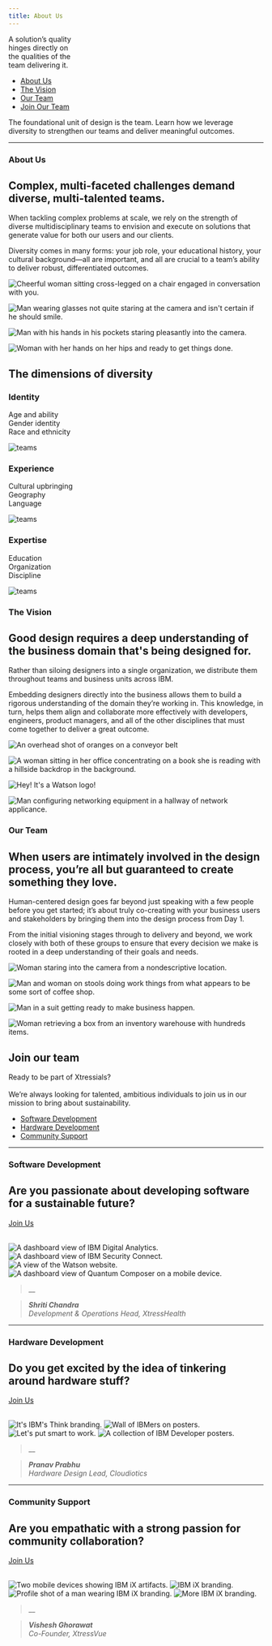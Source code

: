 ```yaml
---
title: About Us
---
```


<title-block>

A solution’s quality<br>hinges directly on<br>
<span>the qualities of the<br>team delivering it.</span>

<anchor-links>

<ul>
<li><a data-scroll href="#about-us">About Us</a></li>
<li><a data-scroll href="#the-vision">The Vision</a></li>
<li><a data-scroll href="#our-team">Our Team</a></li>
<li><a data-scroll href="#join-our-team">Join Our Team</a></li>
</ul>

</anchor-links>

</title-block>

<grid background="gray-10">
<column lg="8" md="5">

<p size="xl">The foundational unit of design is the
team. Learn how we leverage diversity
to strengthen our teams and deliver meaningful outcomes.</p>

<icon name="PlexArrowDown"></icon>

</column>
</grid>
<grid background="gray-10">
<column lg="16">

<hr>

</column>
<column lg="4" md="5">

### About Us

</column>
<column lg="8" md="5">

## Complex, multi-faceted challenges demand diverse, multi-talented teams.

When tackling complex problems at scale, we rely on the strength of diverse multidisciplinary teams to envision and execute on solutions that generate value for both our users and our clients.

Diversity comes in many forms: your job role, your educational history, your cultural background—all are important, and all are crucial to a team’s ability to deliver robust, differentiated outcomes.

</column>
<column lg="8" offset_lg="4" md="5" fade="true">

![Cheerful woman sitting cross-legged on a chair engaged in conversation with you.](images/Image_1.jpg)

</column>
<column lg="4" md="3" fade="true">

![Man wearing glasses not quite staring at the camera and isn't certain if he should smile.](images/Image_2.jpg)

</column>

</column>
<column lg="4" offset_lg="4" md="3" fade="true">

![Man with his hands in his pockets staring pleasantly into the camera.](images/Image_3.jpg)

</column>
<column lg="8" md="5" fade="true">

![Woman with her hands on her hips and ready to get things done.](images/Image_4.jpg)

</column>
</grid>
<grid background="gray-10">
<column lg="12" offset_lg="4">

## The dimensions of diversity

</column>
<column lg="4" offset_lg="4" border="true" md="5">

### Identity

Age and ability  
Gender identity  
Race and ethnicity

![teams](images/identity.svg)

</column>
<column lg="4" border="true" md="5">

### Experience

Cultural upbringing  
Geography  
Language

![teams](images/experience.svg)

</column>
<column lg="4" border="true" md="5">

### Expertise

Education  
Organization  
Discipline

![teams](images/expertise.svg)

</column>
</grid>
<grid background="gray-10">
<column lg="4">

### The Vision

</column>
<column lg="8" md="5">

## Good design requires a deep understanding of the business domain that's being designed for.

Rather than siloing designers into a single organization, we distribute them throughout teams and business units across IBM.

Embedding designers directly into the business allows them to build a rigorous understanding of the domain they’re working in. This knowledge, in turn, helps them align and collaborate more effectively with developers, engineers, product managers, and all of the other disciplines that must come together to deliver a great outcome.

</column>
<column lg="8" offset_lg="4" md="5" fade="true">

![An overhead shot of oranges on a conveyor belt](images/Image_5.jpg)

</column>
<column lg="4" md="3" fade="true">

![A woman sitting in her office concentrating on a book she is reading with a hillside backdrop in the background.](images/Image_6.jpg)

</column>

</column>
<column lg="4" offset_lg="4" md="3" fade="true">

![Hey! It's a Watson logo!](images/Image_7.jpg)

</column>
<column lg="8" md="5" fade="true">

![Man configuring networking equipment in a hallway of network applicance.](images/Image_8.jpg)

</column>
</grid>
<grid background="gray-10">
<column lg="4">

### Our Team

</column>
<column lg="8" md="5">

## When users are intimately involved in the design process, you’re all but guaranteed to create something they love.

Human-centered design goes far beyond just speaking with a few people before you get started; it’s about truly co-creating with your business users and stakeholders by bringing them into the design process from Day 1.

From the initial visioning stages through to delivery and beyond, we work closely with both of these groups to ensure that every decision we make is rooted in a deep understanding of their goals and needs.

</column>
<column lg="8" offset_lg="4" md="5" fade="true">

![Woman staring into the camera from a nondescriptive location.](images/Image_9.jpg)

</column>
<column lg="4" md="3" fade="true">

![Man and woman on stools doing work things from what appears to be some sort of coffee shop.](images/Image_10.jpg)

</column>

</column>
<column lg="4" offset_lg="4" md="3" fade="true">

![Man in a suit getting ready to make business happen.](images/Image_11.jpg)

</column>
<column lg="8" md="5" fade="true">

![Woman retrieving a box from an inventory warehouse with hundreds items.](images/Image_12.jpg)

</column>
</grid>
<grid background="gray-100">
<column lg="7" md="5">

## Join our team

<p size="xl">Ready to be part of Xtressials?<br><br>We’re always looking for talented, ambitious individuals to join us in our mission to bring about sustainability.</p>

</column>

<column offset_lg="5" lg="4">

<anchor-links>

<ul>
<li><a data-scroll href="#software-development">Software Development</a></li>
<li><a data-scroll href="#hardware-development">Hardware Development</a></li>
<li><a data-scroll href="#community-support">Community Support</a></li>
</ul>

</anchor-links>

</column>
</grid>
<grid background="gray-100">
<column lg="16">

<hr>

</column>
<column lg="4">

### Software Development

</column>
<column lg="8" md="5">

## Are you passionate about developing software for a sustainable future?



<p><a href="https://xtressials.typeform.com" target="_blank"><span>Join Us</span> <icon color="blue" name="ArrowUpRight20" inline="true"></icon></a></p><br>

</column>
<column lg="8" offset_lg="4" md="5">

<carousel id="c1" count="1 2 3 4">
  <img src="images/software-carousel/Image_1.png" alt="A dashboard view of IBM Digital Analytics."/>
  <img src="images/software-carousel/Image_2.png" alt="A dashboard view of IBM Security Connect."/>
  <img src="images/software-carousel/Image_3.png" alt="A view of the Watson website."/>
  <img src="images/software-carousel/Image_4.png" alt="A dashboard view of Quantum Composer on a mobile device."/>
</carousel>

</column>
<column lg="3"  md="3"  md="3" sm="0">

> __

> _***Shriti Chandra*** <br> Development & Operations Head, XtressHealth_

</column>
</grid>
<grid background="gray-100">
<column lg="16">

<hr>

</column>
<column lg="4">

### Hardware Development

</column>
<column lg="8" md="5">

## Do you get excited by the idea of tinkering around hardware stuff?



<p><a href="https://xtressials.typeform.com" target="_blank"><span>Join Us</span> <icon color="blue" name="ArrowUpRight20" inline="true"></icon></a></p><br>

</column>
<column lg="8" offset_lg="4" md="5">

<carousel id="c2" count="1 2 3 4">
  <img src="images/hardware-carousel/Image_1.png" alt="It's IBM's Think branding."/>
  <img src="images/hardware-carousel/Image_2.png" alt="Wall of IBMers on posters."/>
  <img src="images/hardware-carousel/Image_3.png" alt="Let's put smart to work."/>
  <img src="images/hardware-carousel/Image_4.png" alt="A collection of IBM Developer posters."/>
</carousel>

</column>
<column lg="3" md="3" sm="0">

> __

> _***Pranav Prabhu*** <br> Hardware Design Lead, Cloudiotics_

</column>
</grid>
<grid background="gray-100">
<column lg="16">

<hr>

</column>
<column lg="4">

### Community Support

</column>
<column lg="8" md="5">

## Are you empathatic with a strong passion for community collaboration?



<p><a href="https://xtressials.typeform.com" target="_blank"><span>Join Us</span> <icon color="blue" name="ArrowUpRight20" inline="true"></icon></a></p><br>

</column>
<column lg="8" offset_lg="4" md="5">

<carousel id="c3" count="1 2 3 4">
  <img src="images/services-carousel/Image_1.jpg" alt="Two mobile devices showing IBM iX artifacts."/>
  <img src="images/services-carousel/Image_2.jpg" alt="IBM iX branding."/>
  <img src="images/services-carousel/Image_3.jpg" alt="Profile shot of a man wearing IBM iX branding."/>
  <img src="images/services-carousel/Image_4.jpg" alt="More IBM iX branding."/>
</carousel>

</column>
<column lg="3" md="3" sm="0">

> __

> _***Vishesh Ghorawat*** <br> Co-Founder, XtressVue_

</column>
</grid>
